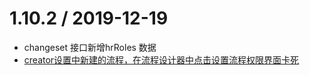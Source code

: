 1.10.2 / 2019-12-19
===================
* changeset 接口新增hrRoles 数据
* [creator设置中新建的流程，在流程设计器中点击设置流程权限界面卡死](https://github.com/steedos/steedos-project-dzug/issues/254)